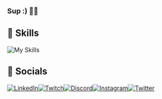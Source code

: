### Sup :) ✌🏽



<!--
**JohnKeysCloud/johnKeysCloud** is a ✨ _special_ ✨ repository because its `README.md` (this file) appears on your GitHub profile.

Here are some ideas to get you started:

- 🔭 I’m currently working on ...
- 🌱 I’m currently learning ...
- 👯 I’m looking to collaborate on ...
- 🤔 I’m looking for help with ...
- 💬 Ask me about ...
- 📫 How to reach me: ...
- 😄 Pronouns: ...
- ⚡ Fun fact: ...
-->

## 🚀 Skills
![My Skills](https://skillicons.dev/icons?i=js,html,css,jest,git,github,vscode,bootstrap)


## 📱 Socials
[![LinkedIn](https://img.shields.io/badge/LinkedIn-0077B5?style=for-the-badge&logo=linkedin&logoColor=white)](https://www.linkedin.com/in/johnkeyscloud/)[![Twitch](https://img.shields.io/badge/Twitch-9146FF?style=for-the-badge&logo=twitch&logoColor=white)](https://www.twitch.tv/johnkeyscloud)[![Discord](https://img.shields.io/badge/Discord-7289DA?style=for-the-badge&logo=discord&logoColor=white)](https://discord.gg/sMuXrzpKv3)[![Instagram](https://img.shields.io/badge/Instagram-E4405F?style=for-the-badge&logo=instagram&logoColor=white)](https://www.instagram.com/johnkeyscloud/)[![Twitter](https://img.shields.io/badge/Twitter-1DA1F2?style=for-the-badge&logo=twitter&logoColor=white)](https://twitter.com/JohnKeysCloud)
